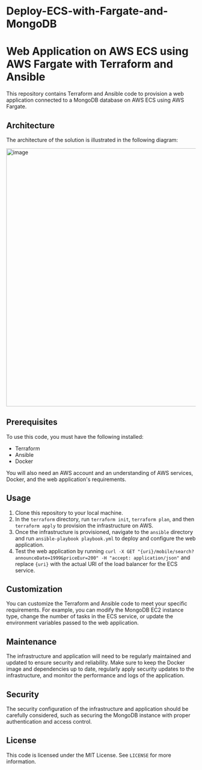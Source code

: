 # Deploy-ECS-with-Fargate-and-MongoDB
# Web Application on AWS ECS using AWS Fargate with Terraform and Ansible

This repository contains Terraform and Ansible code to provision a web application connected to a MongoDB database on AWS ECS using AWS Fargate.

## Architecture

The architecture of the solution is illustrated in the following diagram:

<img width="686" alt="image" src="https://user-images.githubusercontent.com/47325353/227780631-12b44434-a60a-416f-a523-8dce88f35a19.png">


## Prerequisites

To use this code, you must have the following installed:

- Terraform
- Ansible
- Docker

You will also need an AWS account and an understanding of AWS services, Docker, and the web application's requirements.

## Usage

1. Clone this repository to your local machine.
2. In the `terraform` directory, run `terraform init`, `terraform plan`, and then `terraform apply` to provision the infrastructure on AWS.
3. Once the infrastructure is provisioned, navigate to the `ansible` directory and run `ansible-playbook playbook.yml` to deploy and configure the web application.
4. Test the web application by running `curl -X GET "{uri}/mobile/search?announceDate=1999&priceEur=200" -H "accept: application/json"` and replace `{uri}` with the actual URI of the load balancer for the ECS service.

## Customization

You can customize the Terraform and Ansible code to meet your specific requirements. For example, you can modify the MongoDB EC2 instance type, change the number of tasks in the ECS service, or update the environment variables passed to the web application.

## Maintenance

The infrastructure and application will need to be regularly maintained and updated to ensure security and reliability. Make sure to keep the Docker image and dependencies up to date, regularly apply security updates to the infrastructure, and monitor the performance and logs of the application.

## Security

The security configuration of the infrastructure and application should be carefully considered, such as securing the MongoDB instance with proper authentication and access control.

## License

This code is licensed under the MIT License. See `LICENSE` for more information.
